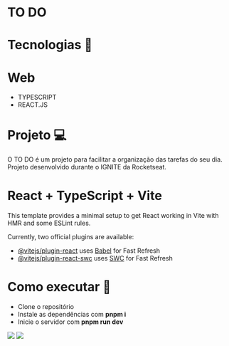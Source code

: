 # TO DO

# Tecnologias 🤖

# Web

-   TYPESCRIPT
-   REACT.JS

# Projeto 💻

O TO DO é um projeto para facilitar a organização das tarefas do seu dia. Projeto desenvolvido durante o IGNITE da Rocketseat.

# React + TypeScript + Vite

This template provides a minimal setup to get React working in Vite with HMR and some ESLint rules.

Currently, two official plugins are available:

-   [@vitejs/plugin-react](https://github.com/vitejs/vite-plugin-react/blob/main/packages/plugin-react/README.md) uses [Babel](https://babeljs.io/) for Fast Refresh
-   [@vitejs/plugin-react-swc](https://github.com/vitejs/vite-plugin-react-swc) uses [SWC](https://swc.rs/) for Fast Refresh

# Como executar 🚀

-   Clone o repositório
-   Instale as dependências com **pnpm i**
-   Inicie o servidor com **pnpm run dev**

<img src="https://i.imgur.com/GByf04G.png"/>

<img src="https://i.imgur.com/rMtfDwj.png"/>
